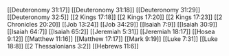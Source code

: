 [[Deuteronomy 31:17]]
[[Deuteronomy 31:18]]
[[Deuteronomy 31:29]]
[[Deuteronomy 32:5]]
[[2 Kings 17:18]]
[[2 Kings 17:20]]
[[2 Kings 17:23]]
[[2 Chronicles 20:20]]
[[Job 13:24]]
[[Job 34:29]]
[[Isaiah 7:9]]
[[Isaiah 30:9]]
[[Isaiah 64:7]]
[[Isaiah 65:2]]
[[Jeremiah 5:31]]
[[Jeremiah 18:17]]
[[Hosea 9:12]]
[[Matthew 11:16]]
[[Matthew 17:17]]
[[Mark 9:19]]
[[Luke 7:31]]
[[Luke 18:8]]
[[2 Thessalonians 3:2]]
[[Hebrews 11:6]]
